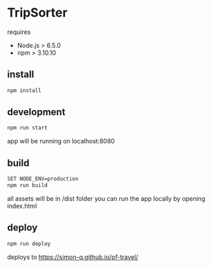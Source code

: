 # TripSorter

requires
* Node.js > 6.5.0
* npm > 3.10.10

## install
```sh
npm install
```

## development
```sh
npm run start
```
app will be running on localhost:8080

## build
```sh
SET NODE_ENV=production
npm run build
```
all assets will be in /dist folder
you can run the app locally by opening index.html

## deploy
```sh
npm run deploy
```
deploys to https://simon-q.github.io/pf-travel/
